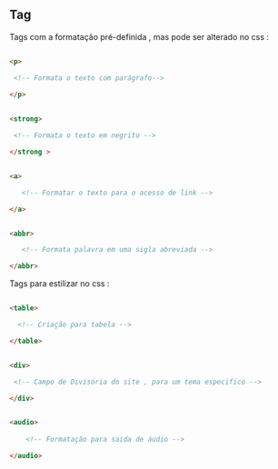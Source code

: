 ## Tag

 <p> Tags com a formatação pré-definida , mas pode ser alterado no css : </p>

```html 

<p> 

 <!-- Formata o texto com parágrafo--> 
 
</p> 


```

```html 

<strong>

 <!-- Formata o texto em negrito --> 

</strong >

```

```html 

<a>

   <!-- Formatar o texto para o acesso de link -->

</a>

```

```html 

<abbr>

   <!-- Formata palavra em uma sigla abreviada -->

</abbr>

```

<p> Tags para estilizar no css : </p>

```html

<table>

  <!-- Criação para tabela -->

</table>

```

```html

<div>

 <!-- Campo de Divisória do site , para um tema especifico -->

</div>


```

```html

<audio> 
   
    <!-- Formatação para saida de áudio -->

</audio>

```


